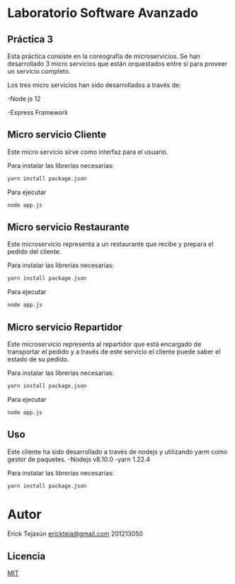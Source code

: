 # Laboratorio Software Avanzado
## Práctica 3

Esta práctica consiste en la coreografía de microservicios. 
Se han desarrollado 3 micro servicios que están orquestados entre sí para proveer un servicio completo. 


Los tres micro servicios han sido desarrollados a través de:

-Node js 12

-Express Framework


## Micro servicio Cliente
Este micro servicio sirve como interfaz para el usuario. 

Para instalar las librerías necesarias:
```bash
yarn install package.json
```

Para ejecutar 

```bash
node app.js
```


## Micro servicio Restaurante
Este microservicio representa a un restaurante que recibe y prepara el pedido del cliente. 

Para instalar las librerías necesarias:
```bash
yarn install package.json
```

Para ejecutar 

```bash
node app.js
```

## Micro servicio Repartidor
Este microservicio representa al repartidor que está encargado de transportar el pedido y a través de este servicio el cliente puede saber el estado de su pedido. 

Para instalar las librerías necesarias:
```bash
yarn install package.json
```

Para ejecutar 

```bash
node app.js
```


## Uso
Este cliente ha sido desarrollado a través de nodejs y utilizando yarm como gestor de paquetes. 
-Nodejs v8.10.0
-yarn 1.22.4

Para instalar las librerías necesarias:
```bash
yarn install package.json
```





# Autor
  Erick Tejaxún
  erickteja@gmail.com
  201213050


## Licencia
[MIT](https://choosealicense.com/licenses/mit/)